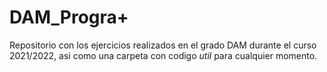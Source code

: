 # DAM_Progra+
Repositorio con los ejercicios realizados en el grado DAM durante el curso 2021/2022, asi como una carpeta con codigo *util* para cualquier momento.
